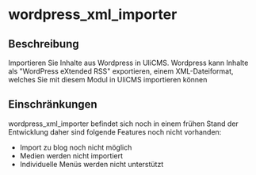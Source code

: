 # wordpress_xml_importer
## Beschreibung
Importieren Sie Inhalte aus Wordpress in UliCMS.
Wordpress kann Inhalte als "WordPress eXtended RSS" exportieren, einem XML-Dateiformat, welches Sie mit diesem Modul in UliCMS importieren können
## Einschränkungen
wordpress_xml_importer befindet sich noch in einem frühen Stand der Entwicklung daher sind folgende Features noch nicht vorhanden:
* Import zu blog noch nicht möglich
* Medien werden nicht importiert
* Individuelle Menüs werden nicht unterstützt
